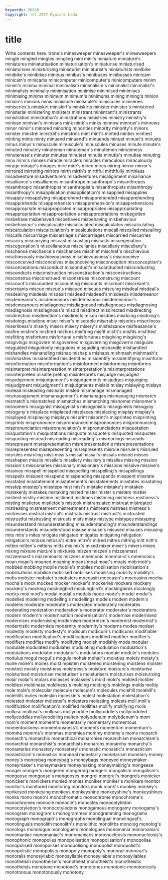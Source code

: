 ```yaml
---
Keywords: 26839 
Copyright: (C) 2017 Ryuichi Ueda
---
```


# title

Write contents here.
trone's minesweeper minesweeper's
minesweepers mingle mingled mingles mingling mini mini's miniature miniature's miniatures
miniaturisation miniaturisation's miniaturise miniaturised miniaturises miniaturising miniaturist miniaturist's miniaturists minibike
minibike's minibikes minibus minibus's minibuses minibusses minicam minicam's minicams minicomputer
minicomputer's minicomputers minim minim's minima minimal minimalism minimalism's minimalist minimalist's
minimalists minimally minimisation minimise minimised minimises minimising minims minimum minimum's
minimums mining mining's minion minion's minions minis miniscule miniscule's miniscules
miniseries miniseries's miniskirt miniskirt's miniskirts minister minister's ministered ministerial ministering
ministers ministrant ministrant's ministrants ministration ministration's ministrations ministries ministry ministry's
minivan minivan's minivans mink mink's minks minnow minnow's minnows minor
minor's minored minoring minorities minority minority's minors minster minstrel minstrel's
minstrels mint mint's minted mintier mintiest minting mints minty minuend
minuend's minuends minuet minuet's minuets minus minus's minuscule minuscule's minuscules
minuses minute minute's minuted minutely minuteman minuteman's minutemen minuteness minuteness's
minuter minutes minutest minutia minutia's minutiae minuting minx minx's minxes
miracle miracle's miracles miraculous miraculously mirage mirage's mirages mire mire's
mired mires miring mirror mirror's mirrored mirroring mirrors mirth mirth's
mirthful mirthfully mirthless misadventure misadventure's misadventures misalignment misalliance misalliance's misalliances
misanthrope misanthrope's misanthropes misanthropic misanthropist misanthropist's misanthropists misanthropy misanthropy's misapplication
misapplication's misapplied misapplies misapply misapplying misapprehend misapprehended misapprehending misapprehends misapprehension
misapprehension's misapprehensions misappropriate misappropriated misappropriates misappropriating misappropriation misappropriation's misappropriations misbegotten
misbehave misbehaved misbehaves misbehaving misbehaviour misbehaviour's miscalculate miscalculated miscalculates miscalculating
miscalculation miscalculation's miscalculations miscall miscalled miscalling miscalls miscarriage miscarriage's miscarriages
miscarried miscarries miscarry miscarrying miscast miscasting miscasts miscegenation miscegenation's miscellaneous
miscellanies miscellany miscellany's mischance mischance's mischances mischief mischief's mischievous mischievously
mischievousness mischievousness's misconceive misconceived misconceives misconceiving misconception misconception's misconceptions misconduct
misconduct's misconducted misconducting misconducts misconstruction misconstruction's misconstructions misconstrue misconstrued misconstrues
misconstruing miscount miscount's miscounted miscounting miscounts miscreant miscreant's miscreants miscue
miscue's miscued miscues miscuing misdeal misdeal's misdealing misdeals misdealt misdeed
misdeed's misdeeds misdemeanor misdemeanor's misdemeanors misdemeanour misdemeanour's misdemeanours misdiagnose misdiagnosed
misdiagnoses misdiagnosing misdiagnosis misdiagnosis's misdid misdirect misdirected misdirecting misdirection misdirection's
misdirects misdo misdoes misdoing misdoing's misdoings misdone miser miser's miserable
miserably miseries miserliness miserliness's miserly misers misery misery's misfeasance misfeasance's
misfire misfire's misfired misfires misfiring misfit misfit's misfits misfitted misfitting
misfortune misfortune's misfortunes misgiving misgiving's misgivings misgovern misgoverned misgoverning misgoverns
misguide misguided misguidedly misguides misguiding mishandle mishandled mishandles mishandling mishap
mishap's mishaps mishmash mishmash's mishmashes misidentified misidentifies misidentify misidentifying misinform
misinformation misinformation's misinformed misinforming misinforms misinterpret misinterpretation misinterpretation's misinterpretations misinterpreted
misinterpreting misinterprets misjudge misjudged misjudgement misjudgement's misjudgements misjudges misjudging misjudgment
misjudgment's misjudgments mislaid mislay mislaying mislays mislead misleading misleads misled
mismanage mismanaged mismanagement mismanagement's mismanages mismanaging mismatch mismatch's mismatched mismatches
mismatching misnomer misnomer's misnomers misogynist misogynist's misogynistic misogynists misogyny misogyny's
misplace misplaced misplaces misplacing misplay misplay's misplayed misplaying misplays misprint
misprint's misprinted misprinting misprints mispronounce mispronounced mispronounces mispronouncing mispronunciation mispronunciation's
mispronunciations misquotation misquotation's misquotations misquote misquote's misquoted misquotes misquoting misread
misreading misreading's misreadings misreads misrepresent misrepresentation misrepresentation's misrepresentations misrepresented misrepresenting
misrepresents misrule misrule's misruled misrules misruling miss miss's missal missal's
missals missed misses misshapen missile missile's missilery missilery's missiles missing
mission mission's missionaries missionary missionary's missions missive missive's missives misspell
misspelled misspelling misspelling's misspellings misspells misspelt misspend misspending misspends misspent
misstate misstated misstatement misstatement's misstatements misstates misstating misstep misstep's missteps
mist mist's mistake mistake's mistaken mistakenly mistakes mistaking misted mister
mister's misters mistier mistiest mistily mistime mistimed mistimes mistiming mistiness
mistiness's misting mistletoe mistletoe's mistook mistranslated mistreat mistreated mistreating mistreatment
mistreatment's mistreats mistress mistress's mistresses mistrial mistrial's mistrials mistrust mistrust's
mistrusted mistrustful mistrusting mistrusts mists misty mistype mistypes mistyping misunderstand
misunderstanding misunderstanding's misunderstandings misunderstands misunderstood misuse misuse's misused misuses misusing
mite mite's mites mitigate mitigated mitigates mitigating mitigation mitigation's mitosis
mitosis's mitre mitre's mitred mitres mitring mitt mitt's mitten mitten's
mittens mitts mix mix's mixed mixer mixer's mixers mixes mixing
mixture mixture's mixtures mizzen mizzen's mizzenmast mizzenmast's mizzenmasts mizzens mnemonic
mnemonic's mnemonics moan moan's moaned moaning moans moat moat's moats
mob mob's mobbed mobbing mobile mobile's mobiles mobilisation mobilisation's mobilisations
mobilise mobilised mobilises mobilising mobility mobility's mobs mobster mobster's mobsters
moccasin moccasin's moccasins mocha mocha's mock mocked mocker mocker's mockeries
mockers mockery mockery's mocking mockingbird mockingbird's mockingbirds mockingly mocks mod
mod's modal modal's modals mode mode's model model's modelled modelling
modelling's modellings models modem modem's modems moderate moderate's moderated moderately
moderates moderating moderation moderation's moderator moderator's moderators modern modern's modernisation
modernisation's modernise modernised modernises modernising modernism modernism's modernist modernist's modernistic
modernists modernity modernity's moderns modes modest modestly modesty modesty's modicum
modicum's modicums modifiable modification modification's modifications modified modifier modifier's modifiers
modifies modify modifying modish modishly mods modular modulate modulated modulates
modulating modulation modulation's modulations modulator modulator's modulators module module's modules
modulus mogul mogul's moguls mohair mohair's moieties moiety moiety's moire
moire's moires moist moisten moistened moistening moistens moister moistest moistly
moistness moistness's moisture moisture's moisturise moisturised moisturiser moisturiser's moisturisers moisturises
moisturising molar molar's molars molasses molasses's mold mold's molded moldier
moldiest moldiness moldiness's molding molding's moldings molds moldy mole mole's
molecular molecule molecule's molecules molehill molehill's molehills moles moleskin moleskin's
molest molestation molestation's molested molester molester's molesters molesting molests moll
moll's mollification mollification's mollified mollifies mollify mollifying molls mollusc mollusc's
molluscs mollycoddle mollycoddle's mollycoddled mollycoddles mollycoddling molten molybdenum molybdenum's mom
mom's moment moment's momentarily momentary momentous momentousness momentousness's moments momentum
momentum's momma momma's mommas mommies mommy mommy's moms monarch monarch's
monarchic monarchical monarchies monarchism monarchism's monarchist monarchist's monarchists monarchs monarchy
monarchy's monasteries monastery monastery's monastic monastic's monasticism monasticism's monastics monaural
monetarily monetarism monetary money money's moneybag moneybag's moneybags moneyed moneymaker
moneymaker's moneymakers moneymaking moneymaking's mongeese monger monger's mongered mongering mongers
mongolism mongolism's mongoose mongoose's mongooses mongrel mongrel's mongrels monicker monicker's
monickers monied monies moniker moniker's monikers monitor monitor's monitored monitoring
monitors monk monk's monkey monkey's monkeyed monkeying monkeys monkeyshine monkeyshine's
monkeyshines monks mono mono's monochromatic monochrome monochrome's monochromes monocle monocle's
monocles monocotyledon monocotyledon's monocotyledons monogamous monogamy monogamy's monogram monogram's monogrammed
monogramming monograms monograph monograph's monographs monolingual monolingual's monolinguals monolith monolith's
monolithic monoliths monolog monolog's monologs monologue monologue's monologues monomania monomania's
monomaniac monomaniac's monomaniacs mononucleosis mononucleosis's monophonic monopolies monopolisation monopolisation's monopolise
monopolised monopolises monopolising monopolist monopolist's monopolistic monopolists monopoly monopoly's monorail
monorail's monorails monosyllabic monosyllable monosyllable's monosyllables monotheism monotheism's monotheist monotheist's
monotheistic monotheists monotone monotone's monotones monotonic monotonically monotonous monotonously monotony
